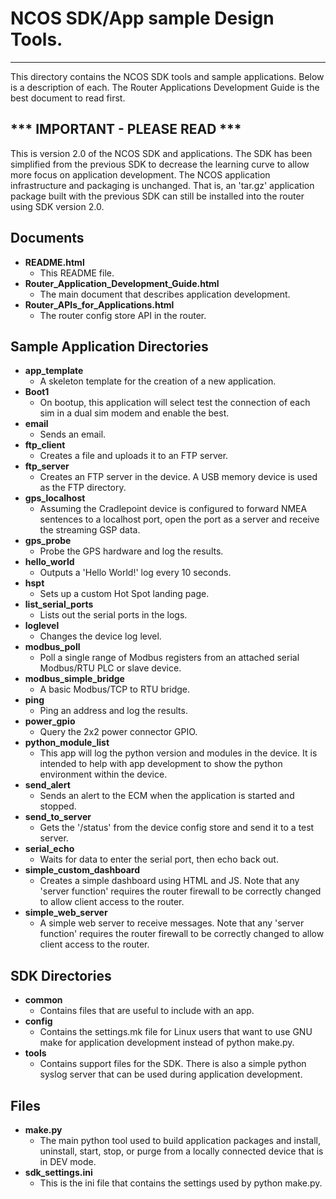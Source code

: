# NCOS SDK/App sample Design Tools.
----------
This directory contains the NCOS SDK tools and sample applications. Below is a description of each. The Router Applications Development Guide is the best document to read first.

## *** IMPORTANT - PLEASE READ ***

This is version 2.0 of the NCOS SDK and applications. The SDK has been simplified from the previous SDK to decrease the learning curve to allow more focus on application development. The NCOS application infrastructure and packaging is unchanged. That is, an 'tar.gz' application package built with the previous SDK can still be installed into the router using SDK version 2.0.

## Documents 

- **README.html**
    - This README file.
- **Router\_Application\_Development_Guide.html**
    - The main document that describes application development.
- **Router\_APIs\_for_Applications.html**
    - The router config store API in the router.

## Sample Application Directories 

- **app_template**
    - A skeleton template for the creation of a new application.
- **Boot1**
    - On bootup, this application will select test the connection of each sim in a dual sim modem and enable the best.
- **email**
    - Sends an email.
- **ftp_client**
    - Creates a file and uploads it to an FTP server.
- **ftp_server**
    - Creates an FTP server in the device. A USB memory device is used as the FTP directory.
- **gps_localhost**
    - Assuming the Cradlepoint device is configured to forward NMEA sentences to a localhost port, open the port as a server and receive the streaming GSP data.
- **gps_probe**
    - Probe the GPS hardware and log the results.
- **hello_world**
    - Outputs a 'Hello World!' log every 10 seconds. 
- **hspt**
    - Sets up a custom Hot Spot landing page.
- **list\_serial_ports**
    - Lists out the serial ports in the logs.
- **loglevel**
    - Changes the device log level.
- **modbus_poll**
    - Poll a single range of Modbus registers from an attached serial Modbus/RTU PLC or slave device.
- **modbus\_simple_bridge**
    - A basic Modbus/TCP to RTU bridge.
- **ping**
    - Ping an address and log the results.
- **power_gpio**
    - Query the 2x2 power connector GPIO.
- **python\_module_list**
    - This app will log the python version and modules in the device. It is intended to help with app development to show the python environment within the device.
- **send_alert**
    - Sends an alert to the ECM when the application is started and stopped.
- **send\_to_server**
    - Gets the '/status' from the device config store and send it to a test server.
- **serial_echo**
    - Waits for data to enter the serial port, then echo back out.
- **simple\_custom_dashboard**
    - Creates a simple dashboard using HTML and JS. Note that any 'server function' requires the router firewall to be correctly changed to allow client access to the router.
- **simple\_web_server**
    - A simple web server to receive messages. Note that any 'server function' requires the router firewall to be correctly changed to allow client access to the router.




## SDK Directories 

- **common**
    - Contains files that are useful to include with an app. 
- **config**
    - Contains the settings.mk file for Linux users that want to use GNU make for application development instead of python make.py.
- **tools**
    - Contains support files for the SDK. There is also a simple python syslog server that can be used during application development.

## Files 

- **make.py**
    - The main python tool used to build application packages and install, uninstall, start, stop, or purge from a locally connected device that is in DEV mode.
- **sdk_settings.ini**
    - This is the ini file that contains the settings used by python make.py.




